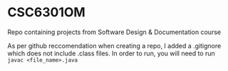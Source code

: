 # CSC6301OM
Repo containing projects from Software Design &amp; Documentation course

As per github reccomendation when creating a repo, I added a .gitignore which does not include .class files. In order to run, you will need to run `javac <file_name>.java`
